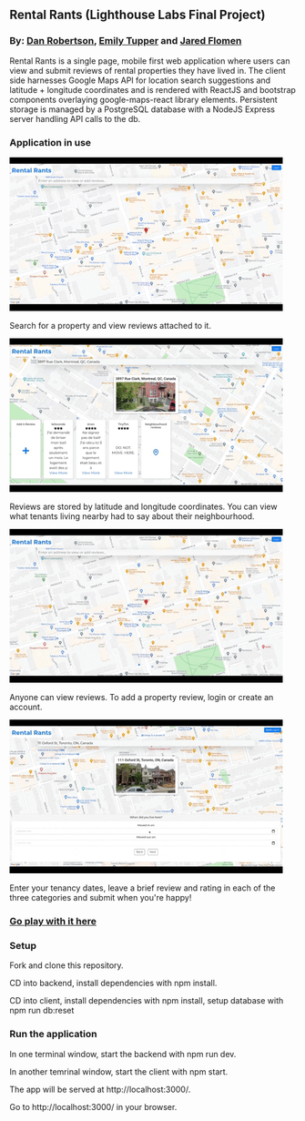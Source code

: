 ## Rental Rants (Lighthouse Labs Final Project)

### By: [Dan Robertson](https://www.github.com/danuhnder), [Emily Tupper](https://github.com/emtupp) and [Jared Flomen](https://github.com/JaredFlomen)

Rental Rants is a single page, mobile first web application where users can view and submit reviews of rental properties they have lived in. The client side harnesses Google Maps API for location search suggestions and latitude + longitude coordinates and is rendered with ReactJS and bootstrap components overlaying google-maps-react library elements. Persistent storage is managed by a PostgreSQL database with a NodeJS Express server handling API calls to the db. 

### Application in use
![Animation of user searching for a property, selecting the propery and viewing reviews](media/view_reviews.gif)

Search for a property and view reviews attached to it.

![Animation of user viewing neighbourhood reviews](media/view_neighbourhood_reviews.gif)

Reviews are stored by latitude and longitude coordinates. You can view what tenants living nearby had to say about their neighbourhood. 

![Animation of user logging in to add a review](media/login_to_add_review.gif)

Anyone can view reviews. To add a property review, login or create an account.

![Animation of user creating and submitting a property review](media/add_review.gif)

Enter your tenancy dates, leave a brief review and rating in each of the three categories and submit when you're happy!


### [Go play with it here](https://thirsty-jang-ea95c4.netlify.app/)

### Setup

Fork and clone this repository.

CD into backend, install dependencies with npm install.

CD into client, install dependencies with npm install, setup database with npm run db:reset

### Run the application

In one terminal window, start the backend with npm run dev.

In another temrinal window, start the client with npm start.

The app will be served at http://localhost:3000/.

Go to http://localhost:3000/ in your browser.


